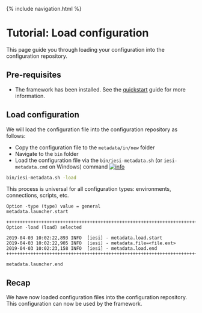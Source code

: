 {% include navigation.html %}

# Tutorial: Load configuration

This page guide you through loading your configuration into the configuration repository.

## Pre-requisites

* The framework has been installed. See the [quickstart](/{{site.repository}}/pages/quickstart.html) guide for more information.

## Load configuration

We will load the configuration file into the configuration repository as follows:
* Copy the configuration file to the `metadata/in/new` folder
* Navigate to the `bin` folder
* Load the configuration file via the `bin/iesi-metadata.sh` (or `iesi-metadata.cmd` on Windows) command [![info](/{{site.repository}}/images/icons/question-dot.png)](/{{site.repository}}/pages/operate/operate.html)

```bash
bin/iesi-metadata.sh -load
```

This process is universal for all configuration types: environments, connections, scripts, etc.

```
Option -type (type) value = general
metadata.launcher.start

++++++++++++++++++++++++++++++++++++++++++++++++++++++++++++++++++++++++++++++
Option -load (load) selected

2019-04-03 10:02:22,893 INFO  [iesi] - metadata.load.start
2019-04-03 10:02:22,905 INFO  [iesi] - metadata.file=<file.ext>
2019-04-03 10:02:23,158 INFO  [iesi] - metadata.load.end
++++++++++++++++++++++++++++++++++++++++++++++++++++++++++++++++++++++++++++++

metadata.launcher.end
```

## Recap

We have now loaded configuration files into the configuration repository. 
This configuration can now be used by the framework. 